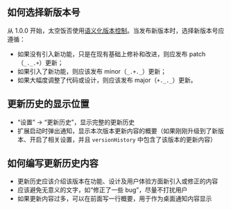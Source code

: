 ## 如何选择新版本号

从 1.0.0 开始，太空饭否使用[语义化版本控制](https://semver.org)。当发布新版本时，选择新版本号应遵循：

- 如果没有引入新功能，只是在现有基础上修补和改进，则应发布 patch（`_._.+`）更新；
- 如果引入了新功能，则应该发布 minor（`_.+._`）更新；
- 如果大幅度调整了代码或设计，则应该发布 major（`+._._`）更新。

## 更新历史的显示位置

- “设置” → “更新历史”，显示完整的更新历史
- 扩展启动时弹出通知，显示本次版本更新内容的概要（如果刚刚升级到了新版本、开启了相关设置，并且 `versionHistory` 中包含了该版本的更新内容）

## 如何编写更新历史内容

- 更新历史应该介绍该版本在功能、设计及用户体验方面新引入或修正的内容
- 应该避免无意义的文字，如“修正了一些 bug”，尽量不打扰用户
- 如果更新内容过多，可以在前面写一行概要，用于作为桌面通知内容显示
